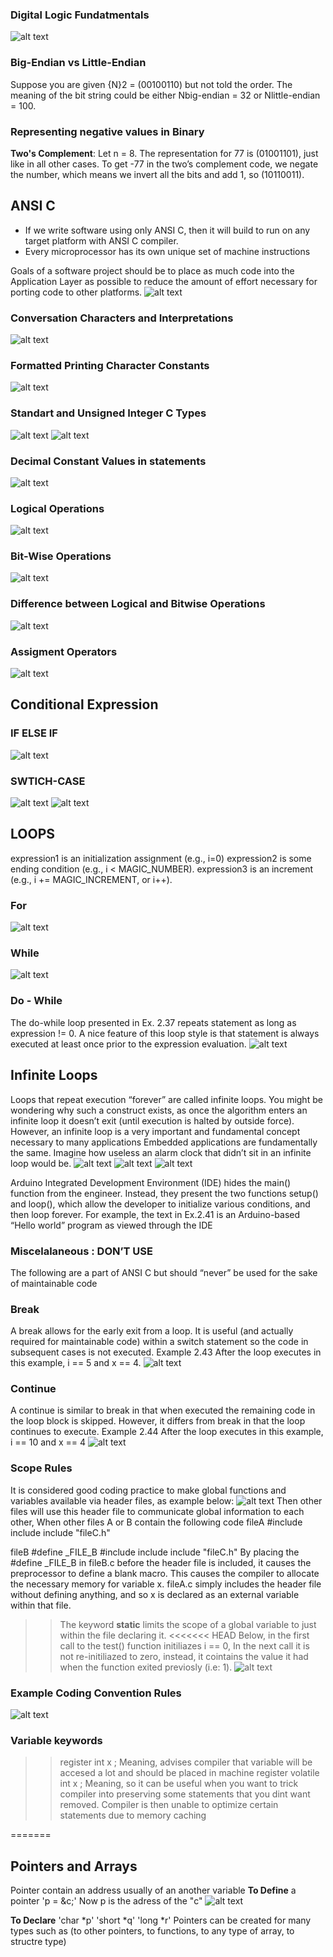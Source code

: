 ### Digital Logic Fundatmentals
![alt text](image.png)

### Big-Endian vs Little-Endian
Suppose you are given {N}2 = (00100110) but not told the order. The meaning of the bit string could be either Nbig-endian = 32 or Nlittle-endian = 100.

### Representing negative values in Binary
**Two's Complement**: Let n = 8. The representation for 77 is (01001101), just like in all other cases. To get -77 in the two’s complement code, we negate the number, which means we invert all the bits and add 1, so (10110011).

## ANSI C
- If we write software using only ANSI C, then it will build to run on any target platform with ANSI C compiler.
- Every microprocessor has its own unique set of machine instructions

Goals of a software project should be to place as much code into the Application Layer as possible to reduce the amount of effort necessary for porting code to other platforms.
![alt text](image-2.png)

### Conversation Characters and Interpretations
![alt text](image-3.png)

### Formatted Printing Character Constants
![alt text](image-4.png)

### Standart and Unsigned Integer C Types
![alt text](image-5.png)
![alt text](image-6.png)

### Decimal Constant Values in statements
![alt text](image-7.png)

### Logical Operations
![alt text](image-10.png)

### Bit-Wise Operations
![alt text](image-8.png)

### Difference between Logical and Bitwise Operations
![alt text](image-9.png)

### Assigment Operators
![alt text](image-11.png)

## Conditional Expression
### IF ELSE IF
![alt text](image-12.png)

### SWTICH-CASE
![alt text](image-13.png)
![alt text](image-14.png)


## LOOPS
expression1 is an initialization assignment (e.g., i=0)
expression2 is some ending condition (e.g., i < MAGIC_NUMBER).
expression3 is an increment (e.g., i += MAGIC_INCREMENT, or i++).

### For
![alt text](image-16.png)

### While
![alt text](image-15.png)

### Do - While
The do-while loop presented in Ex. 2.37 repeats statement as long as expression != 0. A nice
feature of this loop style is that statement is always executed at least once prior to the expression
evaluation.
![alt text](image-17.png)


## Infinite Loops
Loops that repeat execution “forever” are called infinite loops. You might be wondering why such a
construct exists, as once the algorithm enters an infinite loop it doesn’t exit (until execution is halted
by outside force). However, an infinite loop is a very important and fundamental concept necessary
to many applications
Embedded applications
are fundamentally the same. Imagine how useless an alarm clock that didn’t sit in an infinite loop
would be.
![alt text](image-18.png)
![alt text](image-19.png)
![alt text](image-20.png)

Arduino Integrated Development Environment (IDE) hides the
main() function from the engineer. Instead, they present the two functions setup() and loop(),
which allow the developer to initialize various conditions, and then loop forever. For example, the
text in Ex.2.41 is an Arduino-based “Hello world” program as viewed through the IDE

### Miscelalaneous : DON’T USE
The following are a part of ANSI C but should “never” be used for the sake of maintainable code

### Break
A break allows for the early exit from a loop. It is useful (and actually required for maintainable
code) within a switch statement so the code in subsequent cases is not executed.
Example 2.43 After the loop executes in this example, i == 5 and x == 4.
![alt text](image-21.png)

### Continue
A continue is similar to break in that when executed the remaining code in the loop block is
skipped. However, it differs from break in that the loop continues to execute.
Example 2.44 After the loop executes in this example, i == 10 and x == 4
![alt text](image-22.png)

### Scope Rules
It is considered good coding practice to make global functions and variables available via
header files, as example below:
![alt text](image-24.png)
Then other files will use this header  file to communicate global information to each other, When other files A or B contain the following code 
fileA 
    #include include include "fileC.h"

fileB
    #define _FILE_B
    #include include include "fileC.h"
By placing the #define _FILE_B in fileB.c before the header file is included, it causes the
preprocessor to define a blank macro. This causes the compiler to allocate the necessary memory for
variable x. fileA.c simply includes the header file without defining anything, and so x is declared
as an external variable within that file.

>> The keyword **static**  limits the scope of a global variable to just within the file declaring it.
<<<<<<< HEAD
Below, in the first call to the test() function initiliazes i == 0,
In the next call it is not re-initiliazed to zero, instead, it cointains the value it had when the function exited previosly (i.e: 1).
![alt text](image-25.png)

### Example Coding Convention Rules
![alt text](image-26.png)

### Variable keywords
>> register int x ; 
Meaning, advises compiler that variable will be accesed a lot and should be placed in machine register
>> volatile int x ;
Meaning, so it can be useful when you want to trick compiler into preserving some statements that you dint want removed. Compiler is then unable to optimize certain statements due to memory caching



 
=======

## Pointers and Arrays
Pointer contain an address usually of an another variable
**To Define** a pointer 
'p = &c;'
Now p is the adress of the "c"
![alt text](image-27.png)

**To Declare** 
'char *p'
'short *q'
'long *r'
Pointers can be created for many types such as (to other pointers, to functions, to any type of array, to structre type)

